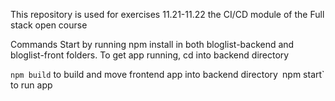 This repository is used for exercises 11.21-11.22 the CI/CD module of the Full stack open course

Commands 
Start by running npm install in both bloglist-backend and bloglist-front folders.
To get app running, cd into backend directory

`npm build` to build and move frontend app into backend directory`
`npm start` to run app